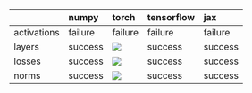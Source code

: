 |             | numpy   | torch                                                                                                                                                                  | tensorflow   | jax     |
|:------------|:--------|:-----------------------------------------------------------------------------------------------------------------------------------------------------------------------|:-------------|:--------|
| activations | failure | failure                                                                                                                                                                | failure      | failure |
| layers      | success | <a href="https://github.com/unifyai/ivy/actions/runs/3128271865" rel="noopener noreferrer" target="_blank"><img src=https://img.shields.io/badge/-success-success></a> | success      | success |
| losses      | success | <a href="https://github.com/unifyai/ivy/actions/runs/3128664583" rel="noopener noreferrer" target="_blank"><img src=https://img.shields.io/badge/-success-success></a> | success      | success |
| norms       | success | <a href="https://github.com/unifyai/ivy/actions/runs/3129093365" rel="noopener noreferrer" target="_blank"><img src=https://img.shields.io/badge/-success-success></a> | success      | success |